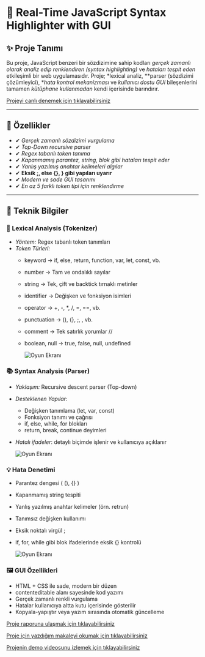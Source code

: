 # 🎨 Real-Time JavaScript Syntax Highlighter with GUI

## ✨ Proje Tanımı

Bu proje, JavaScript benzeri bir sözdizimine sahip kodları *gerçek zamanlı olarak analiz edip renklendiren (syntax highlighting)* ve *hataları tespit eden* etkileşimli bir web uygulamasıdır. Proje; *lexical analiz, **parser (sözdizimi çözümleyici), **hata kontrol mekanizması* ve *kullanıcı dostu GUI* bileşenlerini tamamen *kütüphane kullanmadan* kendi içerisinde barındırır.

[Projeyi canlı  denemek için tıklayabilirsiniz](https://samierz.github.io/Syntax-Higlighter/)


---

## 🧩 Özellikler

- ✔ *Gerçek zamanlı sözdizimi vurgulama*
- ✔ *Top-Down recursive parser*
- ✔ *Regex tabanlı token tanıma*
- ✔ *Kapanmamış parantez, string, blok gibi hataları tespit eder*
- ✔ *Yanlış yazılmış anahtar kelimeleri algılar*
- ✔ **Eksik ;, else {}, } gibi yapıları uyarır**
- ✔ *Modern ve sade GUI tasarımı*
- ✔ *En az 5 farklı token tipi için renklendirme*

---

## 🔬 Teknik Bilgiler

### 🧠 Lexical Analysis (Tokenizer)
- *Yöntem:* Regex tabanlı token tanımları
- *Token Türleri:*
  - keyword → if, else, return, function, var, let, const, vb.
  - number → Tam ve ondalıklı sayılar
  - string → Tek, çift ve backtick tırnaklı metinler
  - identifier → Değişken ve fonksiyon isimleri
  - operator → +, -, *, /, =, ==, vb.
  - punctuation → (), {}, ;, , vb.
  - comment → Tek satırlık yorumlar //
  - boolean, null → true, false, null, undefined

     ![Oyun Ekranı](img/ss1.jpg)

### 📚 Syntax Analysis (Parser)
- *Yaklaşım:* Recursive descent parser (Top-down)
- *Desteklenen Yapılar:*
  - Değişken tanımlama (let, var, const)
  - Fonksiyon tanımı ve çağrısı
  - if, else, while, for blokları
  - return, break, continue deyimleri
- *Hatalı ifadeler*: detaylı biçimde işlenir ve kullanıcıya açıklanır

    ![Oyun Ekranı](img/ss2.jpg)

### 💡 Hata Denetimi
- Parantez dengesi ( (), {} )
- Kapanmamış string tespiti
- Yanlış yazılmış anahtar kelimeler (örn. retrun)
- Tanımsız değişken kullanımı
- Eksik noktalı virgül ;
- if, for, while gibi blok ifadelerinde eksik {} kontrolü

  ![Oyun Ekranı](img/ss3.jpg)
      

### 🖼 GUI Özellikleri
- HTML + CSS ile sade, modern bir düzen
- contenteditable alanı sayesinde kod yazımı
- Gerçek zamanlı renkli vurgulama
- Hatalar kullanıcıya altta kutu içerisinde gösterilir
- Kopyala-yapıştır veya yazım sırasında otomatik güncelleme


[Proje raporuna ulaşmak için tıklayabilirsiniz](https://github.com/Samierz/Syntax-Higlighter/blob/main/proje%20raporu.pdf)

[Proje için yazdığım makaleyi okumak için tıklayabilirsiniz](https://medium.com/@samierznc/real-time-syntax-highlighter-leksikal-analiz-ve-parsing-ile-kod-renklendirme-6ea509368121)

[Projenin demo videosunu izlemek için tıklayabilirsiniz](https://youtu.be/extn2HDl6Bk)
